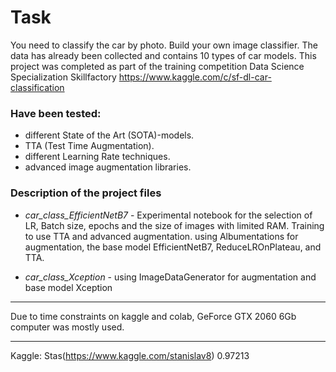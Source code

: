 # Task
You need to classify the car by photo.
Build your own image classifier. The data has already been collected and contains 10 types of car models.
This project was completed as part of the training competition Data Science Specialization Skillfactory https://www.kaggle.com/c/sf-dl-car-classification
### Have been tested:
- different State of the Art (SOTA)-models. 
- TTA (Test Time Augmentation).
- different Learning Rate techniques. 
- advanced image augmentation libraries.

### Description of the project files

- *car_class_EfficientNetB7* - 
Experimental notebook for the selection of LR, Batch size, epochs and the size of images with limited RAM. Training to use TTA and advanced augmentation.
using Albumentations for augmentation, the base model EfficientNetB7, ReduceLROnPlateau, and TTA.

- *car_class_Xception* - 
using ImageDataGenerator for augmentation and base model Xception
__________________________________________________________
Due to time constraints on kaggle and colab, GeForce GTX 2060 6Gb computer was mostly used.
__________________________________________________________
Kaggle: Stas(https://www.kaggle.com/stanislav8) 0.97213

 

